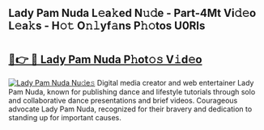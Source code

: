 ## Lady Pam Nuda L𝚎a𝚔ed N𝚞𝚍e - Part-4Mt Vi𝚍𝚎o L𝚎a𝚔s - H𝚘𝚝 O𝚗𝚕yf𝚊ns P𝚑𝚘tos U0RIs

# <h2><a href="http://kf6ppq.oniu.top/?m=Lady+Pam+Nuda">🔗👉 🔴 Lady Pam Nuda P𝚑ot𝚘𝚜 V𝚒d𝚎o</a></h2>

[![Lady Pam Nuda Nu𝚍e𝚜](https://i.imgur.com/0qMVB7G.gif)](http://kf6ppq.oniu.top/?m=Lady+Pam+Nuda)
Digital media creator and web entertainer Lady Pam Nuda, known for publishing dance and lifestyle tutorials through solo and collaborative dance presentations and brief videos. Courageous advocate Lady Pam Nuda, recognized for their bravery and dedication to standing up for important causes.  
